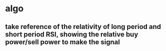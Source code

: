 # algo

## take reference of the relativity of long period and short period RSI, showing the relative buy power/sell power to make the signal